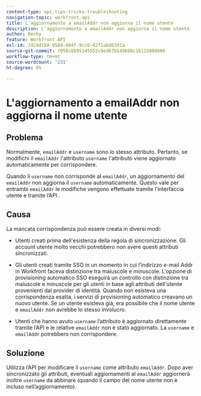 ```yaml
---
content-type: api;tips-tricks-troubleshooting
navigation-topic: workfront-api
title: L'aggiornamento a emailAddr non aggiorna il nome utente
description: L'aggiornamento a emailAddr non aggiorna il nome utente
author: Becky
feature: Workfront API
exl-id: 2d24d1b8-9504-484f-9cc0-d2f1abd6391a
source-git-commit: f050c8b95145552c9ed67b549608c16115000606
workflow-type: tm+mt
source-wordcount: '231'
ht-degree: 0%

---
```



# L&#39;aggiornamento a emailAddr non aggiorna il nome utente

## Problema

Normalmente, `emailAddr` e `username` sono lo stesso attributo. Pertanto, se modifichi il `emailAddr` l&#39;attributo `username` l&#39;attributo viene aggiornato automaticamente per corrispondere.

Quando il `username` non corrisponde al `emailAddr`, un aggiornamento del `emailAddr` non aggiorna il `username` automaticamente. Questo vale per entrambi `emailAddr` le modifiche vengono effettuate tramite l’interfaccia utente e tramite l’API .

## Causa

La mancata corrispondenza può essere creata in diversi modi:

* Utenti creati prima dell&#39;esistenza della regola di sincronizzazione. Gli account utente molto vecchi potrebbero non avere questi attributi sincronizzati.

* Gli utenti creati tramite SSO in un momento in cui l’indirizzo e-mail Addr in Workfront faceva distinzione tra maiuscole e minuscole. L&#39;opzione di provisioning automatico SSO eseguirà un controllo con distinzione tra maiuscole e minuscole per gli utenti in base agli attributi dell&#39;utente provenienti dal provider di identità. Quando non esisteva una corrispondenza esatta, i servizi di provisioning automatico creavano un nuovo utente. Se un utente esisteva già, era possibile che il nome utente e `emailAddr` non avrebbe lo stesso involucro.

* Utenti che hanno avuto `username` l’attributo è aggiornato direttamente tramite l’API e le relative `emailAddr` non è stato aggiornato. La `username` e `emailAddr` potrebbero non corrispondere.

## Soluzione

Utilizza l’API per modificare il `username` come attributo `emailAddr`. Dopo aver sincronizzato gli attributi, eventuali aggiornamenti al `emailAddr` aggiornerà inoltre `username` da abbinare (quando il campo del nome utente non è incluso nell’aggiornamento).
